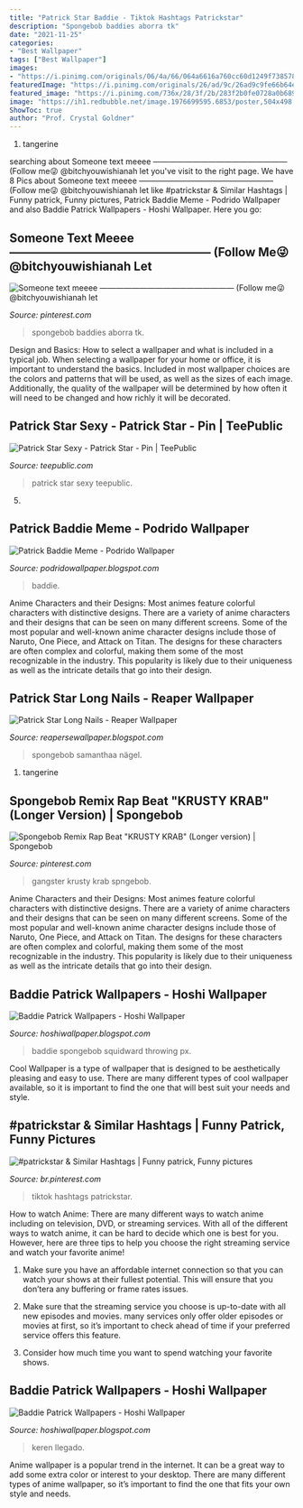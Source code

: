 ```yaml
---
title: "Patrick Star Baddie - Tiktok Hashtags Patrickstar"
description: "Spongebob baddies aborra tk"
date: "2021-11-25"
categories:
- "Best Wallpaper"
tags: ["Best Wallpaper"]
images:
- "https://i.pinimg.com/originals/06/4a/66/064a6616a760cc60d1249f73857835c5.jpg"
featuredImage: "https://i.pinimg.com/originals/26/ad/9c/26ad9c9fe66b64ef6011d1913b260ca9.jpg"
featured_image: "https://i.pinimg.com/736x/28/3f/2b/283f2b0fe0728a0b689e0bf51fc22901.jpg"
image: "https://ih1.redbubble.net/image.1976699595.6853/poster,504x498,f8f8f8-pad,600x600,f8f8f8.jpg"
ShowToc: true
author: "Prof. Crystal Goldner"
---
```



1. tangerine 

	

		
searching about Someone text meeee ————————————————— (Follow me😜 @bitchyouwishianah let you've visit to the right page. We have 8 Pics about Someone text meeee ————————————————— (Follow me😜 @bitchyouwishianah let like #patrickstar &amp; Similar Hashtags | Funny patrick, Funny pictures, Patrick Baddie Meme - Podrido Wallpaper and also Baddie Patrick Wallpapers - Hoshi Wallpaper. Here you go:
		
    
## Someone Text Meeee ————————————————— (Follow Me😜 @bitchyouwishianah Let

<img loading=lazy src="https://i.pinimg.com/736x/95/b9/d3/95b9d3b3406b894551041ad636ae13ed.jpg" onerror="this.onerror=null;this.src='https://tse2.mm.bing.net/th?id=OIP.EWX1jw-xGp3IqIGIDEW8CQHaHa&amp;pid=15.1';" alt="Someone text meeee ————————————————— (Follow me😜 @bitchyouwishianah let">

_Source: pinterest.com_

>spongebob baddies aborra tk. 

	

Design and Basics: How to select a wallpaper and what is included in a typical job.
When selecting a wallpaper for your home or office, it is important to understand the basics. Included in most wallpaper choices are the colors and patterns that will be used, as well as the sizes of each image. Additionally, the quality of the wallpaper will be determined by how often it will need to be changed and how richly it will be decorated.

    
## Patrick Star Sexy - Patrick Star - Pin | TeePublic

<img loading=lazy src="https://res.cloudinary.com/teepublic/image/private/s--LF0bbVVv--/t_Preview/t_watermark_lock/b_rgb:ffb81c,c_lpad,f_jpg,h_630,q_90,w_1200/v1576992281/production/designs/7303182_0.jpg" onerror="this.onerror=null;this.src='https://tse2.mm.bing.net/th?id=OIP.s23pDGrH-13DY61ZTEsGswHaD4&amp;pid=15.1';" alt="Patrick Star Sexy - Patrick Star - Pin | TeePublic">

_Source: teepublic.com_

>patrick star sexy teepublic. 

	

5.

    
## Patrick Baddie Meme - Podrido Wallpaper

<img loading=lazy src="https://ih1.redbubble.net/image.1976699595.6853/poster,504x498,f8f8f8-pad,600x600,f8f8f8.jpg" onerror="this.onerror=null;this.src='https://tse4.mm.bing.net/th?id=OIP._ORsWc0eD91kjjuzXijOsgHaHa&amp;pid=15.1';" alt="Patrick Baddie Meme - Podrido Wallpaper">

_Source: podridowallpaper.blogspot.com_

>baddie. 

	

Anime Characters and their Designs: Most animes feature colorful characters with distinctive designs.
There are a variety of anime characters and their designs that can be seen on many different screens. Some of the most popular and well-known anime character designs include those of Naruto, One Piece, and Attack on Titan. The designs for these characters are often complex and colorful, making them some of the most recognizable in the industry. This popularity is likely due to their uniqueness as well as the intricate details that go into their design.

    
## Patrick Star Long Nails - Reaper Wallpaper

<img loading=lazy src="https://i.pinimg.com/originals/26/ad/9c/26ad9c9fe66b64ef6011d1913b260ca9.jpg" onerror="this.onerror=null;this.src='https://tse1.mm.bing.net/th?id=OIP.4GeH2MfYRmCjIKW_MSG1rgHaHa&amp;pid=15.1';" alt="Patrick Star Long Nails - Reaper Wallpaper">

_Source: reapersewallpaper.blogspot.com_

>spongebob samanthaa nägel. 

	

1. tangerine 

    
## Spongebob Remix Rap Beat &quot;KRUSTY KRAB&quot; (Longer Version) | Spongebob

<img loading=lazy src="https://i.pinimg.com/originals/04/b6/28/04b628f2dea7880a2a45384731f0d453.jpg" onerror="this.onerror=null;this.src='https://tse1.mm.bing.net/th?id=OIP.3ZFz-iU8DjjGGE6fgiZ9ywHaEK&amp;pid=15.1';" alt="Spongebob Remix Rap Beat &quot;KRUSTY KRAB&quot; (Longer version) | Spongebob">

_Source: pinterest.com_

>gangster krusty krab spngebob. 

	

Anime Characters and their Designs: Most animes feature colorful characters with distinctive designs.
There are a variety of anime characters and their designs that can be seen on many different screens. Some of the most popular and well-known anime character designs include those of Naruto, One Piece, and Attack on Titan. The designs for these characters are often complex and colorful, making them some of the most recognizable in the industry. This popularity is likely due to their uniqueness as well as the intricate details that go into their design.

    
## Baddie Patrick Wallpapers - Hoshi Wallpaper

<img loading=lazy src="https://i.pinimg.com/originals/06/4a/66/064a6616a760cc60d1249f73857835c5.jpg" onerror="this.onerror=null;this.src='https://tse3.mm.bing.net/th?id=OIP.mwE_7nTMzvkmpiWLtAV7awHaHa&amp;pid=15.1';" alt="Baddie Patrick Wallpapers - Hoshi Wallpaper">

_Source: hoshiwallpaper.blogspot.com_

>baddie spongebob squidward throwing px. 

	

Cool Wallpaper is a type of wallpaper that is designed to be aesthetically pleasing and easy to use. There are many different types of cool wallpaper available, so it is important to find the one that will best suit your needs and style.

    
## #patrickstar &amp; Similar Hashtags | Funny Patrick, Funny Pictures

<img loading=lazy src="https://i.pinimg.com/736x/28/3f/2b/283f2b0fe0728a0b689e0bf51fc22901.jpg" onerror="this.onerror=null;this.src='https://tse1.mm.bing.net/th?id=OIP.q7s_PbfuVGAzwtbVos_DzQHaGh&amp;pid=15.1';" alt="#patrickstar &amp; Similar Hashtags | Funny patrick, Funny pictures">

_Source: br.pinterest.com_

>tiktok hashtags patrickstar. 

	

How to watch Anime: There are many different ways to watch anime including on television, DVD, or streaming services.
With all of the different ways to watch anime, it can be hard to decide which one is best for you. However, here are three tips to help you choose the right streaming service and watch your favorite anime!
1. Make sure you have an affordable internet connection so that you can watch your shows at their fullest potential. This will ensure that you don’tera any buffering or frame rates issues.

2. Make sure that the streaming service you choose is up-to-date with all new episodes and movies. many services only offer older episodes or movies at first, so it’s important to check ahead of time if your preferred service offers this feature.

3. Consider how much time you want to spend watching your favorite shows.

    
## Baddie Patrick Wallpapers - Hoshi Wallpaper

<img loading=lazy src="https://lh3.googleusercontent.com/proxy/TvnzI8QI7XzJE8Mgfi9IarwhwS2rCYGJitr-w_VjlqZN-JjlAvO2HxTi_oMDuWbKEfpUxwGl7p2hZd0QnD0=w1200-h630-p-k-no-nu" onerror="this.onerror=null;this.src='https://tse3.mm.bing.net/th?id=OIP.O5K02zmFn-xLa9XuJs7YUAHaD4&amp;pid=15.1';" alt="Baddie Patrick Wallpapers - Hoshi Wallpaper">

_Source: hoshiwallpaper.blogspot.com_

>keren llegado. 

	

Anime wallpaper is a popular trend in the internet. It can be a great way to add some extra color or interest to your desktop. There are many different types of anime wallpaper, so it’s important to find the one that fits your own style and needs.


